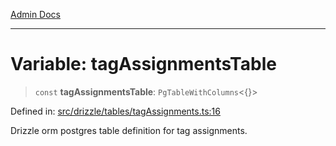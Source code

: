 [Admin Docs](/)

***

# Variable: tagAssignmentsTable

> `const` **tagAssignmentsTable**: `PgTableWithColumns`\<\{\}\>

Defined in: [src/drizzle/tables/tagAssignments.ts:16](https://github.com/Suyash878/talawa-api/blob/dd80c416ddd46afdb07c628dc824194bc09930cc/src/drizzle/tables/tagAssignments.ts#L16)

Drizzle orm postgres table definition for tag assignments.
